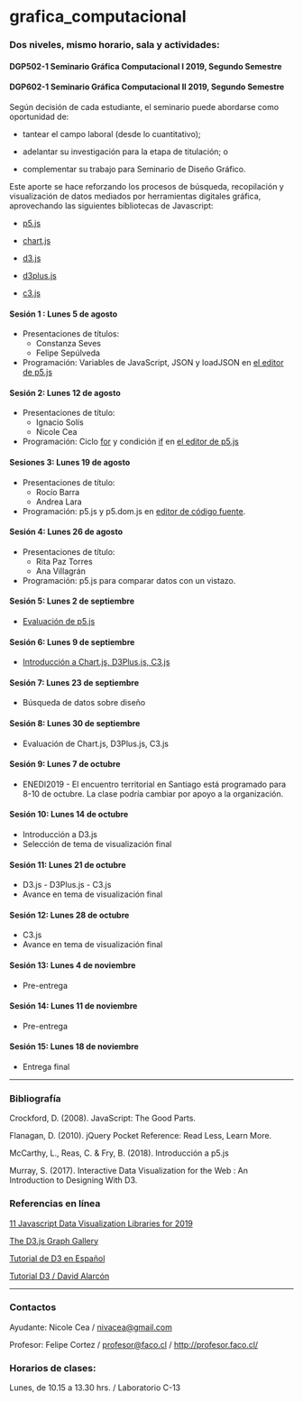 # grafica_computacional

### Dos niveles, mismo horario, sala y actividades:

#### DGP502-1 Seminario Gráfica Computacional I 2019, Segundo Semestre
#### DGP602-1 Seminario Gráfica Computacional II 2019, Segundo Semestre

Según decisión de cada estudiante, el seminario puede abordarse como oportunidad de:

- tantear el campo laboral (desde lo cuantitativo); 

- adelantar su investigación para la etapa de titulación; o 

- complementar su trabajo para Seminario de Diseño Gráfico.

Este aporte se hace reforzando los procesos de búsqueda, recopilación y visualización de datos mediados por herramientas digitales gráfica, aprovechando las siguientes bibliotecas de Javascript:

- [p5.js](https://p5js.org/)

- [chart.js](https://www.chartjs.org/)

- [d3.js](https://d3js.org/)

- [d3plus.js](https://d3plus.org/)

- [c3.js](https://c3js.org/)

#### Sesión 1 : Lunes 5 de agosto 
- Presentaciones de títulos: 
  - Constanza Seves
  - Felipe Sepúlveda
- Programación: Variables de JavaScript, JSON y loadJSON en [el editor de p5.js](https://editor.p5js.org/profesorfaco/sketches/NwzBh3HCu)

#### Sesión 2: Lunes 12 de agosto
- Presentaciones  de título:
  -  Ignacio Solís
  -  Nicole Cea
- Programación: Ciclo [for](https://developer.mozilla.org/es/docs/Web/JavaScript/Referencia/Sentencias/for) y condición [if](https://developer.mozilla.org/es/docs/Web/JavaScript/Referencia/Sentencias/if...else) en [el editor de p5.js](https://editor.p5js.org/profesorfaco/sketches/14qdRBHU4)

#### Sesiones 3: Lunes 19 de agosto
- Presentaciones de título: 
  - Rocío Barra
  - Andrea Lara 
- Programación: p5.js y p5.dom.js en [editor de código fuente](https://profesorfaco.github.io/grafica_computacional/sesion-03/).

#### Sesión 4: Lunes 26 de agosto
- Presentaciones de título: 
   - Rita Paz Torres
   - Ana Villagrán
- Programación: p5.js para comparar datos con un vistazo.  

#### Sesión 5: Lunes 2 de septiembre
- [Evaluación de p5.js](https://github.com/profesorfaco/grafica_computacional/tree/gh-pages/sesion-05)

#### Sesión 6: Lunes 9 de septiembre
- [Introducción a Chart.js, D3Plus.js, C3.js](https://github.com/profesorfaco/grafica_computacional/tree/gh-pages/sesion-06)

#### Sesión 7: Lunes 23 de septiembre
- Búsqueda de datos sobre diseño

#### Sesión 8: Lunes 30 de septiembre
- Evaluación de Chart.js, D3Plus.js, C3.js

#### Sesión 9: Lunes 7 de octubre
- ENEDI2019 - El encuentro territorial en Santiago está programado para 8-10 de octubre. La clase podría cambiar por apoyo a la organización.

#### Sesión 10: Lunes 14 de octubre
- Introducción a D3.js
- Selección de tema de visualización final

#### Sesión 11: Lunes 21 de octubre
- D3.js - D3Plus.js - C3.js
- Avance en tema de visualización final

#### Sesión 12: Lunes 28 de octubre
- C3.js
- Avance en tema de visualización final

#### Sesión 13: Lunes 4 de noviembre
- Pre-entrega

#### Sesión 14: Lunes 11 de noviembre
- Pre-entrega

#### Sesión 15: Lunes 18 de noviembre
- Entrega final

- - - - - -

### Bibliografía

Crockford, D. (2008). JavaScript: The Good Parts.

Flanagan, D. (2010). jQuery Pocket Reference: Read Less, Learn More.

McCarthy, L., Reas, C. & Fry, B. (2018). Introducción a p5.js

Murray, S. (2017). Interactive Data Visualization for the Web : An Introduction to Designing With D3. 


### Referencias en línea

[11 Javascript Data Visualization Libraries for 2019](https://blog.bitsrc.io/11-javascript-charts-and-data-visualization-libraries-for-2018-f01a283a5727)

[The D3.js Graph Gallery](https://www.d3-graph-gallery.com/)

[Tutorial de D3 en Español](https://gcoch.github.io/D3-tutorial/)

[Tutorial D3 / David Alarcón](https://observablehq.com/@dealarcon/tutorial-de-d3)


- - - - - -

### Contactos

Ayudante: Nicole Cea / nivacea@gmail.com 

Profesor: Felipe Cortez / profesor@faco.cl / http://profesor.faco.cl/

### Horarios de clases:

Lunes, de 10.15 a 13.30 hrs. / Laboratorio C-13

